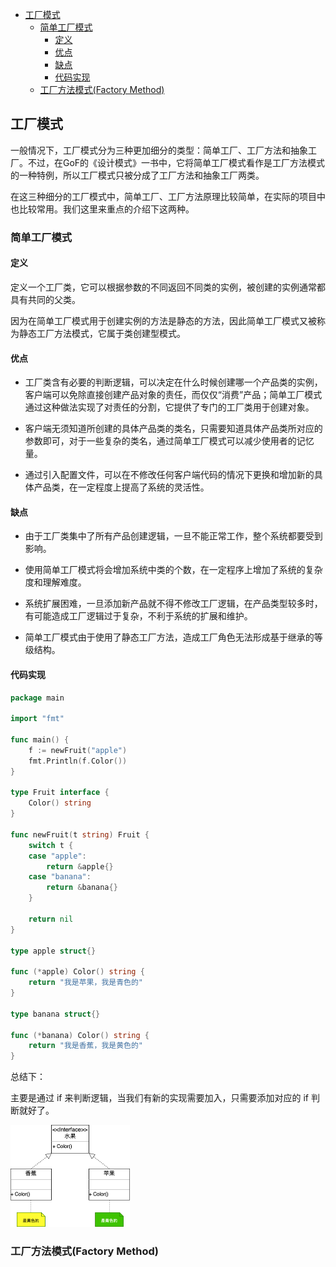<!-- START doctoc generated TOC please keep comment here to allow auto update -->
<!-- DON'T EDIT THIS SECTION, INSTEAD RE-RUN doctoc TO UPDATE -->

- [工厂模式](#%E5%B7%A5%E5%8E%82%E6%A8%A1%E5%BC%8F)
  - [简单工厂模式](#%E7%AE%80%E5%8D%95%E5%B7%A5%E5%8E%82%E6%A8%A1%E5%BC%8F)
    - [定义](#%E5%AE%9A%E4%B9%89)
    - [优点](#%E4%BC%98%E7%82%B9)
    - [缺点](#%E7%BC%BA%E7%82%B9)
    - [代码实现](#%E4%BB%A3%E7%A0%81%E5%AE%9E%E7%8E%B0)
  - [工厂方法模式(Factory Method)](#%E5%B7%A5%E5%8E%82%E6%96%B9%E6%B3%95%E6%A8%A1%E5%BC%8Ffactory-method)

<!-- END doctoc generated TOC please keep comment here to allow auto update -->

## 工厂模式

一般情况下，工厂模式分为三种更加细分的类型：简单工厂、工厂方法和抽象工厂。不过，在GoF的《设计模式》一书中，它将简单工厂模式看作是工厂方法模式的一种特例，所以工厂模式只被分成了工厂方法和抽象工厂两类。  

在这三种细分的工厂模式中，简单工厂、工厂方法原理比较简单，在实际的项目中也比较常用。我们这里来重点的介绍下这两种。  

### 简单工厂模式

#### 定义

定义一个工厂类，它可以根据参数的不同返回不同类的实例，被创建的实例通常都具有共同的父类。  

因为在简单工厂模式用于创建实例的方法是静态的方法，因此简单工厂模式又被称为静态工厂方法模式，它属于类创建型模式。  

#### 优点

- 工厂类含有必要的判断逻辑，可以决定在什么时候创建哪一个产品类的实例，客户端可以免除直接创建产品对象的责任，而仅仅“消费”产品；简单工厂模式通过这种做法实现了对责任的分割，它提供了专门的工厂类用于创建对象。

- 客户端无须知道所创建的具体产品类的类名，只需要知道具体产品类所对应的参数即可，对于一些复杂的类名，通过简单工厂模式可以减少使用者的记忆量。

- 通过引入配置文件，可以在不修改任何客户端代码的情况下更换和增加新的具体产品类，在一定程度上提高了系统的灵活性。

#### 缺点

- 由于工厂类集中了所有产品创建逻辑，一旦不能正常工作，整个系统都要受到影响。 

- 使用简单工厂模式将会增加系统中类的个数，在一定程序上增加了系统的复杂度和理解难度。

- 系统扩展困难，一旦添加新产品就不得不修改工厂逻辑，在产品类型较多时，有可能造成工厂逻辑过于复杂，不利于系统的扩展和维护。

- 简单工厂模式由于使用了静态工厂方法，造成工厂角色无法形成基于继承的等级结构。

#### 代码实现

```go
package main

import "fmt"

func main() {
	f := newFruit("apple")
	fmt.Println(f.Color())
}

type Fruit interface {
	Color() string
}

func newFruit(t string) Fruit {
	switch t {
	case "apple":
		return &apple{}
	case "banana":
		return &banana{}
	}

	return nil
}

type apple struct{}

func (*apple) Color() string {
	return "我是苹果，我是青色的"
}

type banana struct{}

func (*banana) Color() string {
	return "我是香蕉，我是黄色的"
}
```

总结下：  

主要是通过 if 来判断逻辑，当我们有新的实现需要加入，只需要添加对应的 if 判断就好了。    

<img src="/img/factory-simple.png" alt="factory" style="zoom:50%;" />

### 工厂方法模式(Factory Method)


